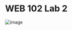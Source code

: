 # WEB 102 Lab 2

![image](https://github.com/user-attachments/assets/098cdf3b-4eb3-49aa-adcd-5b1580a571a7)

